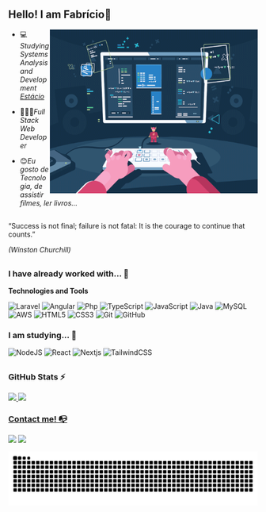 ## Hello! I am Fabrício👋

<img align="right" src="https://github.com/fabriciosouza0/fabriciosouza0/blob/main/programmer.gif" alt="Coder GIF" width="420" height="330">

- <p>💻<em>Studying Systems Analysis and Development <a href="https://estacio.br/">Estácio</a></em></p>
- <p>👩🏽‍💻<em>Full Stack Web Developer</em></p>
- <p>😊<em>Eu gosto de Tecnologia, de assistir filmes, ler livros...</em></p>

##

“Success is not final; failure is not fatal: It is the courage to continue that counts.”

<em>(Winston Churchill)</em>

##

### I have already worked with... 🔧

**Technologies and Tools**

![Laravel](https://img.shields.io/badge/Laravel-FF2D20?style=for-the-badge&logo=laravel&logoColor=white)
![Angular](https://img.shields.io/badge/angular-%23323330.svg?style=for-the-badge&logo=angular&logoColor=%23F7DF1E)
![Php](https://img.shields.io/badge/PHP-777BB4?style=for-the-badge&logo=php&logoColor=white)
![TypeScript](https://img.shields.io/badge/typescript-%23323330.svg?style=for-the-badge&logo=typescript&logoColor=%23F7DF1E)
![JavaScript](https://img.shields.io/badge/javascript-%23323330.svg?style=for-the-badge&logo=javascript&logoColor=%23F7DF1E)
![Java](https://img.shields.io/badge/Java-ED8B00?style=for-the-badge&logo=openjdk&logoColor=white)
![MySQL](https://img.shields.io/badge/mysql-%23316192.svg?style=for-the-badge&logo=mysql&logoColor=white)
![AWS](https://img.shields.io/badge/aws-%23316192.svg?style=for-the-badge&logo=aws&logoColor=white)
![HTML5](https://img.shields.io/badge/html5-%23E34F26.svg?style=for-the-badge&logo=html5&logoColor=white)
![CSS3](https://img.shields.io/badge/css3-%231572B6.svg?style=for-the-badge&logo=css3&logoColor=white)
![Git](https://img.shields.io/badge/git-%23F05033.svg?style=for-the-badge&logo=git&logoColor=white)
![GitHub](https://img.shields.io/badge/github-%23121011.svg?style=for-the-badge&logo=github&logoColor=white)
<br>

### I am studying... 🧩

![NodeJS](https://img.shields.io/badge/node.js-6DA55F?style=for-the-badge&logo=node.js&logoColor=white)
![React](https://img.shields.io/badge/react-%2320232a.svg?style=for-the-badge&logo=react&logoColor=%2361DAFB)
![Nextjs](https://img.shields.io/badge/nextjs-%2320232a.svg?style=for-the-badge&logo=nextjs&logoColor=%2361DAFB)
![TailwindCSS](https://img.shields.io/badge/tailwindcss-%2338B2AC.svg?style=for-the-badge&logo=tailwind-css&logoColor=white)

##

### GitHub Stats ⚡

<div>
<a href="https://github.com/fabriciosouza0">
<img height="180em" src="https://github-readme-stats.vercel.app/api/top-langs/?username=fabriciosouza0&theme=dracula&show_icons=true&hide_border=true&layout=compact"/>
<img height="180em" src="https://github-readme-stats.vercel.app/api?username=fabriciosouza0&theme=dracula&show_icons=true&hide_border=true&count_private=true"/>
</div>

### Contact me! 📭

<div>
<a href="mailto:fabriciosouzaslv190@gmail.com" target="_blank"><img src="https://img.shields.io/badge/Gmail-D14836?style=for-the-badge&logo=gmail&logoColor=white" target="_blank"></a>
<a href="https://www.linkedin.com/in/fabriciosouzaslv190/" target="_blank"><img src="https://img.shields.io/badge/-LinkedIn-%230077B5?style=for-the-badge&logo=linkedin&logoColor=white" target="_blank"></a>   
</div>

![Snake animation](https://github.com/fabriciosouza0/fabriciosouza0/blob/output/github-contribution-grid-snake.svg)